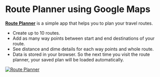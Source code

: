# Route Planner using Google Maps

**[Route Planner](http://veerasundar.com/route-planner)** is a simple app that helps you to plan your travel routes.

* Create up to 10 routes.
* Add as many way points between start and end destinations of your route.
* See distance and dime details for each way points and whole route.
* Data is stored in your browser. So the next time you visit the route planner, your saved plan will be loaded automatically.

[![Route Planner](http://i.imgur.com/7FotT7B.png)](http://veerasundar.com/route-planner)

